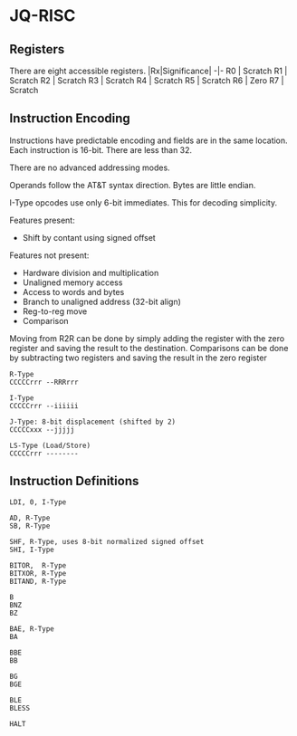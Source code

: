 # JQ-RISC

## Registers

There are eight accessible registers.
|Rx|Significance|
-|-
R0 | Scratch
R1 | Scratch
R2 | Scratch
R3 | Scratch
R4 | Scratch
R5 | Scratch
R6 | Zero
R7 | Scratch

## Instruction Encoding

Instructions have predictable encoding and fields are in the same location. Each instruction is 16-bit. There are less than 32.

There are no advanced addressing modes.

Operands follow the AT&T syntax direction. Bytes are little endian.

I-Type opcodes use only 6-bit immediates. This for decoding simplicity.

Features present:
* Shift by contant using signed offset

Features not present:
* Hardware division and multiplication
* Unaligned memory access
* Access to words and bytes
* Branch to unaligned address (32-bit align)
* Reg-to-reg move
* Comparison

Moving from R2R can be done by simply adding the register with the zero register and saving the result to the destination. Comparisons can be done by subtracting two registers and saving the result in the zero register

```
R-Type
CCCCCrrr --RRRrrr

I-Type
CCCCCrrr --iiiiii

J-Type: 8-bit displacement (shifted by 2)
CCCCCxxx --jjjjj

LS-Type (Load/Store)
CCCCCrrr --------
```
## Instruction Definitions
```
LDI, 0, I-Type

AD, R-Type
SB, R-Type

SHF, R-Type, uses 8-bit normalized signed offset
SHI, I-Type

BITOR,  R-Type
BITXOR, R-Type
BITAND, R-Type

B
BNZ
BZ

BAE, R-Type
BA

BBE
BB

BG
BGE

BLE
BLESS

HALT
```